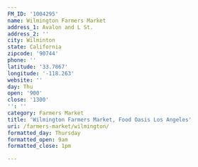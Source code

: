 ```yaml
---
FM_ID: '1004295'
name: Wilmington Farmers Market
address_1: Avalon and L St.
address_2: ''
city: Wilminton
state: California
zipcode: '90744'
phone: ''
latitude: '33.7867'
longitude: '-118.263'
website: ''
day: Thu
open: '900'
close: '1300'
'': ''
category: Farmers Market
title: 'Wilmington Farmers Market, Food Oasis Los Angeles'
uri: /farmers-market/wilmington/
formatted_day: Thursday
formatted_open: 9am
formatted_close: 1pm

---
```

